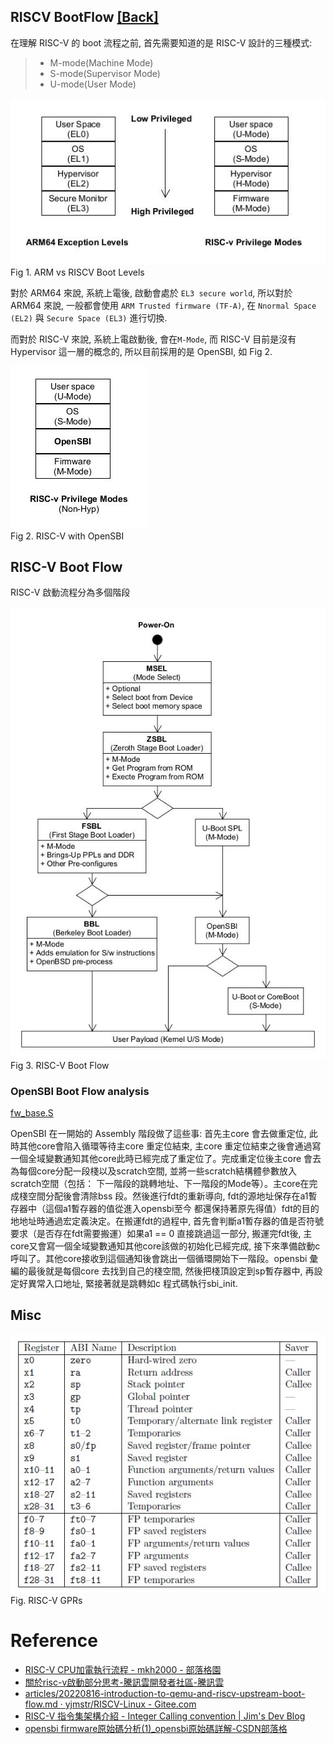 RISCV BootFlow [[Back]](note_riscv_quick_start.md#RISC-V-BootFlow)
----

在理解 RISC-V 的 boot 流程之前, 首先需要知道的是 RISC-V 設計的三種模式:
> + M-mode(Machine Mode)
> + S-mode(Supervisor Mode)
> + U-mode(User Mode)

![arm_vs_riscv_boot_level](./flow/arm_vs_riscv_boot_level.jpg)<br>
Fig 1. ARM vs RISCV Boot Levels


對於 ARM64 來說, 系統上電後, 啟動會處於 `EL3 secure world`, 所以對於 ARM64 來說,
一般都會使用 `ARM Trusted firmware (TF-A)`, 在 `Nnormal Space (EL2)` 與 `Secure Space (EL3)` 進行切換.

而對於 RISC-V 來說, 系統上電啟動後, 會在`M-Mode`, 而 RISC-V 目前是沒有 Hypervisor 這一層的概念的, 所以目前採用的是 OpenSBI, 如 Fig 2.

![riscv_with_opensbi.jpg](./flow/riscv_with_opensbi.jpg)<br>
Fig 2. RISC-V with OpenSBI


## RISC-V Boot Flow

RISC-V 啟動流程分為多個階段

![riscv_bootflow.jpg](./flow/riscv_bootflow.jpg)<br>
Fig 3. RISC-V Boot Flow

### OpenSBI Boot Flow analysis

[fw_base.S](fw_base.S)

OpenSBI 在一開始的 Assembly 階段做了這些事: 首先主core 會去做重定位, 此時其他core會陷入循環等待主core 重定位結束, 主core 重定位結束之後會通過寫一個全域變數通知其他core此時已經完成了重定位了。完成重定位後主core 會去為每個core分配一段棧以及scratch空間, 並將一些scratch結構體參數放入scratch空間（包括： 下一階段的跳轉地址、下一階段的Mode等）。主core在完成棧空間分配後會清除bss 段。然後進行fdt的重新導向, fdt的源地址保存在a1暫存器中（這個a1暫存器的值從進入opensbi至今 都還保持著原先得值）fdt的目的地地址時通過宏定義決定。在搬運fdt的過程中, 首先會判斷a1暫存器的值是否符號要求（是否存在fdt需要搬運）如果a1 == 0 直接跳過這一部分, 搬運完fdt後, 主core又會寫一個全域變數通知其他core該做的初始化已經完成, 接下來準備啟動c呼叫了。其他core接收到這個通知後會跳出一個循環開始下一階段。opensbi 彙編的最後就是每個core 去找到自己的棧空間, 然後把棧頂設定到sp暫存器中, 再設定好異常入口地址, 緊接著就是跳轉如c 程式碼執行sbi_init.


## Misc

![riscv_GPRs](./flow/riscv_GPRs.jpg)<br>
Fig.  RISC-V GPRs

# Reference

+ [RISC-V CPU加電執行流程 - mkh2000 - 部落格園](https://www.cnblogs.com/mkh2000/p/15811708.html)
+ [關於risc-v啟動部分思考-騰訊雲開發者社區-騰訊雲](https://cloud.tencent.com/developer/article/1764021)
+ [articles/20220816-introduction-to-qemu-and-riscv-upstream-boot-flow.md · yjmstr/RISCV-Linux - Gitee.com](https://gitee.com/YJMSTR/riscv-linux/blob/master/articles/20220816-introduction-to-qemu-and-riscv-upstream-boot-flow.md)
+ [RISC-V 指令集架構介紹 - Integer Calling convention | Jim's Dev Blog](https://tclin914.github.io/77838749/)
+ [opensbi firmware原始碼分析(1)\_opensbi原始碼詳解-CSDN部落格](https://blog.csdn.net/passenger12234/article/details/126182720?spm=1001.2101.3001.6650.2&utm_medium=distribute.pc_relevant.none-task-blog-2%7Edefault%7ECTRLIST%7ERate-2-126182720-blog-132554315.235%5Ev39%5Epc_relevant_anti_t3&depth_1-utm_source=distribute.pc_relevant.none-task-blog-2%7Edefault%7ECTRLIST%7ERate-2-126182720-blog-132554315.235%5Ev39%5Epc_relevant_anti_t3&utm_relevant_index=3)